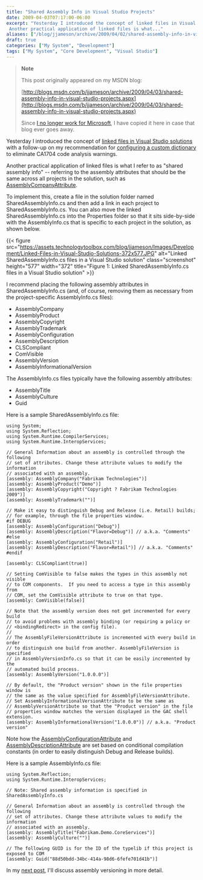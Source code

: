 ```yaml
---
title: "Shared Assembly Info in Visual Studio Projects"
date: 2009-04-03T07:17:00-06:00
excerpt: "Yesterday I introduced the concept of linked files in Visual Studio solutions with a follow-up on my recommendation for configuring a custom dictionary to eliminate CA1704 code analysis warnings. 
 Another practical application of linked files is what..."
aliases: ["/blog/jjameson/archive/2009/04/02/shared-assembly-info-in-visual-studio-projects.aspx", "/blog/jjameson/archive/2009/04/03/shared-assembly-info-in-visual-studio-projects.aspx"]
draft: true
categories: ["My System", "Development"]
tags: ["My System", "Core Development", "Visual Studio"]
---
```


> **Note**
>
> This post originally appeared on my MSDN blog:
>
> [http://blogs.msdn.com/b/jjameson/archive/2009/04/03/shared-assembly-info-in-visual-studio-projects.aspx](http://blogs.msdn.com/b/jjameson/archive/2009/04/03/shared-assembly-info-in-visual-studio-projects.aspx)
>
> Since
> [I no longer work for Microsoft](/blog/jjameson/2011/09/02/last-day-with-microsoft),
> I have copied it here in case that blog ever goes away.

Yesterday I introduced the concept of
[linked files in Visual Studio solutions](/blog/jjameson/2009/04/02/linked-files-in-visual-studio-solutions)
with a follow-up on my recommendation for
[configuring a custom dictionary](/blog/jjameson/2009/04/02/ca1704-code-analysis-warning-and-using-custom-dictionaries-in-visual-studio)
to eliminate CA1704 code analysis warnings.

Another practical application of linked files is what I refer to as "shared
assembly info" -- referring to the assembly attributes that should be the same
across all projects in the solution, such as
[AssemblyCompanyAttribute](http://msdn.microsoft.com/en-us/library/system.reflection.assemblycompanyattribute.aspx).

To implement this, create a file in the solution folder named
SharedAssemblyInfo.cs and then add a link in each project to
SharedAssemblyInfo.cs. You can also move the linked SharedAssemblyInfo.cs into
the Properties folder so that it sits side-by-side with the AssemblyInfo.cs that
is specific to each project in the solution, as shown below.

{{< figure
src="https://assets.technologytoolbox.com/blog/jjameson/Images/Development/Linked-Files-in-Visual-Studio-Solutions-372x577.JPG"
alt="Linked SharedAssemblyInfo.cs files in a Visual Studio solution"
class="screenshot" height="577" width="372"
title="Figure 1: Linked SharedAssemblyInfo.cs files in a Visual Studio solution" >}}

I recommend placing the following assembly attributes in SharedAssemblyInfo.cs
(and, of course, removing them as necessary from the project-specific
AssemblyInfo.cs files):

- AssemblyCompany
- AssemblyProduct
- AssemblyCopyright
- AssemblyTrademark
- AssemblyConfiguration
- AssemblyDescription
- CLSCompliant
- ComVisible
- AssemblyVersion
- AssemblyInformationalVersion

The AssemblyInfo.cs files typically have the following assembly attributes:

- AssemblyTitle
- AssemblyCulture
- Guid

Here is a sample SharedAssemblyInfo.cs file:

```
using System;
using System.Reflection;
using System.Runtime.CompilerServices;
using System.Runtime.InteropServices;

// General Information about an assembly is controlled through the following
// set of attributes. Change these attribute values to modify the information
// associated with an assembly.
[assembly: AssemblyCompany("Fabrikam Technologies")]
[assembly: AssemblyProduct("Demo")]
[assembly: AssemblyCopyright("Copyright ? Fabrikam Technologies 2009")]
[assembly: AssemblyTrademark("")]

// Make it easy to distinguish Debug and Release (i.e. Retail) builds;
// for example, through the file properties window.
#if DEBUG
[assembly: AssemblyConfiguration("Debug")]
[assembly: AssemblyDescription("Flavor=Debug")] // a.k.a. "Comments"
#else
[assembly: AssemblyConfiguration("Retail")]
[assembly: AssemblyDescription("Flavor=Retail")] // a.k.a. "Comments"
#endif

[assembly: CLSCompliant(true)]

// Setting ComVisible to false makes the types in this assembly not visible
// to COM components.  If you need to access a type in this assembly from
// COM, set the ComVisible attribute to true on that type.
[assembly: ComVisible(false)]

// Note that the assembly version does not get incremented for every build
// to avoid problems with assembly binding (or requiring a policy or
// <bindingRedirect> in the config file).
//
// The AssemblyFileVersionAttribute is incremented with every build in order
// to distinguish one build from another. AssemblyFileVersion is specified
// in AssemblyVersionInfo.cs so that it can be easily incremented by the
// automated build process.
[assembly: AssemblyVersion("1.0.0.0")]

// By default, the "Product version" shown in the file properties window is
// the same as the value specified for AssemblyFileVersionAttribute.
// Set AssemblyInformationalVersionAttribute to be the same as
// AssemblyVersionAttribute so that the "Product version" in the file
// properties window matches the version displayed in the GAC shell extension.
[assembly: AssemblyInformationalVersion("1.0.0.0")] // a.k.a. "Product version"
```

Note how the
[AssemblyConfigurationAttribute](http://msdn.microsoft.com/en-us/library/system.reflection.assemblyconfigurationattribute.aspx)
and
[AssemblyDescriptionAttribute](http://msdn.microsoft.com/en-us/library/system.reflection.assemblydescriptionattribute.aspx)
are set based on conditional compilation constants (in order to easily
distinguish Debug and Release builds).

Here is a sample AssemblyInfo.cs file:

```
using System.Reflection;
using System.Runtime.InteropServices;

// Note: Shared assembly information is specified in SharedAssemblyInfo.cs

// General Information about an assembly is controlled through the following
// set of attributes. Change these attribute values to modify the information
// associated with an assembly.
[assembly: AssemblyTitle("Fabrikam.Demo.CoreServices")]
[assembly: AssemblyCulture("")]

// The following GUID is for the ID of the typelib if this project is exposed to COM
[assembly: Guid("88d50bdd-34bc-414a-98d6-6fefe701d41b")]
```

In my
[next post](/blog/jjameson/2009/04/03/best-practices-for-net-assembly-versioning),
I'll discuss assembly versioning in more detail.
